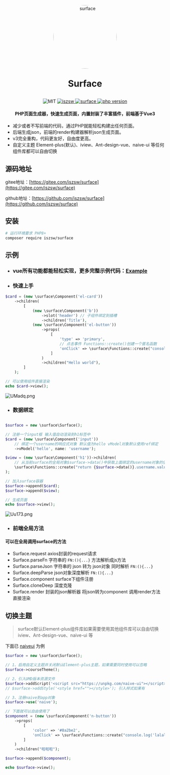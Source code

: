 <p align="center"><img src="https://z3.ax1x.com/2021/06/29/Rdtqde.png" alt="surface" width="200px" style="border-radius: 50%" /></p>
<h1 align="center" style="margin: 30px 0 30px; font-weight: bold;">
    Surface</h1>
<p align="center">
    <img src="https://img.shields.io/badge/License-MIT-yellow.svg" alt="MIT" />
  <a href="https://github.com/iszsw">
    <img src="https://img.shields.io/badge/Author-iszsw-blue.svg" alt="iszsw" />
  </a>
  <a href="https://packagist.org/packages/iszsw/surface">
    <img src="https://img.shields.io/packagist/v/iszsw/surface.svg" alt="surface" />
  </a>
  <a href="https://packagist.org/packages/iszsw/surface">
    <img src="https://img.shields.io/packagist/php-v/iszsw/surface.svg" alt="php version" />
  </a>

<h4 align="center">PHP页面生成器，快速生成页面，内置封装了丰富插件，前端基于Vue3</h3>
</p>

- 减少或者不写前端的代码，通过PHP就能轻松构建出任何页面。
- 后端生成json，前端的render构建器解析json生成页面。
- v3完全重构，代码更友好，自由度更高。
- 自定义主题 Element-plus(默认)、iview、Ant-design-vue、naive-ui 等任何组件库都可以自由切换

## 源码地址

gitee地址：[https://gitee.com/iszsw/surface](https://gitee.com/iszsw/surface)

github地址：[https://github.com/iszsw/surface](https://github.com/iszsw/surface)


## 安装

```bash
# 运行环境要求 PHP8+
composer require iszsw/surface
```

## 示例

- ### vue所有功能都能轻松实现，更多完整示例代码：[Example](/example)

- ### 快速上手
```php
$card = (new \surface\Component('el-card'))
    ->children(
        [
            (new \surface\Component('b'))
                ->slot('header') // 子组件绑定到插槽
                ->children('Title'),
            (new \surface\Component('el-button'))
                ->props(
                    [
                        'type' => 'primary',
                        // 点击事件 Functions::create()创建一个匿名函数
                        'onClick' => \surface\Functions::create("console.log('hello')")
                    ]
                )
                ->children("Hello world"),
        ]
    );

// 可以使用组件直接渲染
echo $card->view();
```
![UMadq.png](https://i.328888.xyz/2022/12/29/UMadq.png)


- ### 数据绑定

```php

$surface = new \surface\Surface();

// 注册一个input框 输入值自动渲染到h1标签中
$card = (new \surface\Component('input'))
    // 绑定一个username的响应式对象 默认值为hello vModel对象默认使用ref绑定
    ->vModel('hello', name: 'username');

$view = (new \surface\Component('h1'))->children(
    // 从当前surface的全局对象$surface->data()中获取上面绑定的username对象的值
    \surface\Functions::create("return {$surface->data()}.username.value")
);

// 加入surface容器
$surface->append($card);
$surface->append($view);

// 生成页面
echo $surface->view();
```

![Uu173.png](https://i.328888.xyz/2022/12/29/Uu173.png)

- ### 前端全局方法

#### 可以在全局调用surface的方法 

- Surface.request    axios封装的request请求
- Surface.parseFn    字符串的 `FN:(){...}` 方法解析成js方法
- Surface.parseJson  字符串的 json 转为 json对象 同时解析 `FN:(){...}`
- Surface.deepParse  json对象深度解析 `FN:(){...}`
- Surface.component  surface下组件注册
- Surface.cloneDeep  深度克隆
- Surface.render     封装的json解析器 将json转为component 调用render方法直接渲染

## 切换主题

> surface默认Element-plus组件库如果需要使用其他组件库可以自由切换 iview、Ant-design-vue、naive-ui 等

下面已 [naiveui](https://www.naiveui.com/zh-CN/) 为例

```php
$surface = new \surface\Surface();

// 1、启用自定义主题并关闭默认Element-plus主题，如果需要同时使用可以忽略
$surface->courseTheme();

// 2、引入UMD版本资源文件
$surface->addScript('<script src="https://unpkg.com/naive-ui"></script>');
// $surface->addStyle('<style href=""></style>'); 引入样式如果有

// 3、注册naive到app对象
$surface->use('naive');

// 下面就可以自由使用了
$component = (new \surface\Component('n-button'))
    ->props(
        [
            'color' => '#8a2be2',
            'onClick' => \surface\Functions::create("console.log('lalala')"),
        ]
    )
    ->children("啦啦啦");

$surface->append($component);

echo $surface->view();
```
